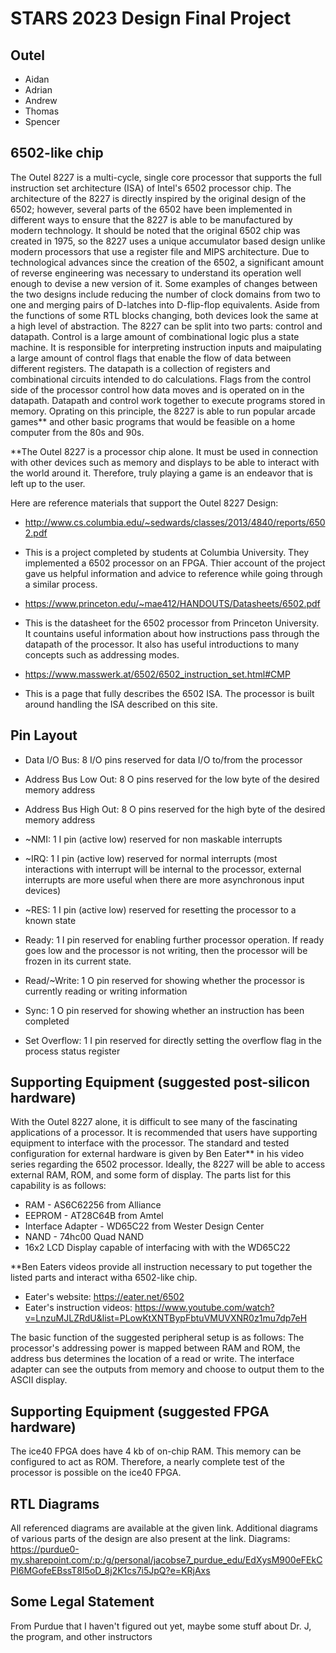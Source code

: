 # STARS 2023 Design Final Project

## Outel
* Aidan
* Adrian
* Andrew
* Thomas
* Spencer

## 6502-like chip
The Outel 8227 is a multi-cycle, single core processor that supports the full instruction set architecture (ISA) of Intel's 6502 processor chip. The architecture of the 8227 is directly inspired by the original design of the 6502; however, several parts of the 6502 have been implemented in different ways to ensure that the 8227 is able to be manufactured by modern technology. It should be noted that the original 6502 chip was created in 1975, so the 8227 uses a unique accumulator based design unlike modern processors that use a register file and MIPS architecture. Due to technological advances since the creation of the 6502, a significant amount of reverse engineering was necessary to understand its operation well enough to devise a new version of it. Some examples of changes between the two designs include reducing the number of clock domains from two to one and merging pairs of D-latches into D-flip-flop equivalents. Aside from the functions of some RTL blocks changing, both devices look the same at a high level of abstraction. The 8227 can be split into two parts: control and datapath. Control is a large amount of combinational logic plus a state machine. It is responsible for interpreting instruction inputs and maipulating a large amount of control flags that enable the flow of data between different registers. The datapath is a collection of registers and combinational circuits intended to do calculations. Flags from the control side of the processor control how data moves and is operated on in the datapath. Datapath and control work together to execute programs stored in memory. Oprating on this principle, the 8227 is able to run popular arcade games** and other basic programs that would be feasible on a home computer from the 80s and 90s.

**The Outel 8227 is a processor chip alone. It must be used in connection with other devices such as memory and displays to be able to interact with the world around it. Therefore, truly playing a game is an endeavor that is left up to the user.

Here are reference materials that support the Outel 8227 Design:

- http://www.cs.columbia.edu/~sedwards/classes/2013/4840/reports/6502.pdf
- This is a project completed by students at Columbia University. They implemented a 6502 processor on an FPGA. Thier account of the project gave us helpful information and advice to reference while going through a similar process.

- https://www.princeton.edu/~mae412/HANDOUTS/Datasheets/6502.pdf
- This is the datasheet for the 6502 processor from Princeton University. It countains useful information about how instructions pass through the datapath of the processor. It also has useful introductions to many concepts such as addressing modes.

- https://www.masswerk.at/6502/6502_instruction_set.html#CMP
- This is a page that fully describes the 6502 ISA. The processor is built around handling the ISA described on this site.

## Pin Layout
- Data I/O Bus: 8 I/O pins reserved for data I/O to/from the processor

- Address Bus Low Out: 8 O pins reserved for the low byte of the desired memory address

- Address Bus High Out: 8 O pins reserved for the high byte of the desired memory address

- ~NMI: 1 I pin (active low) reserved for non maskable interrupts

- ~IRQ: 1 I pin (active low) reserved for normal interrupts (most interactions with interrupt will be internal to the processor, external interrupts are more useful when there are more asynchronous input devices)

- ~RES: 1 I pin (active low) reserved for resetting the processor to a known state

- Ready: 1 I pin reserved for enabling further processor operation. If ready goes low and the processor is not writing, then the processor will be frozen in its current state.

- Read/~Write: 1 O pin reserved for showing whether the processor is currently reading or writing information

- Sync: 1 O pin reserved for showing whether an instruction has been completed

- Set Overflow: 1 I pin reserved for directly setting the overflow flag in the process status register

## Supporting Equipment (suggested post-silicon hardware)
With the Outel 8227 alone, it is difficult to see many of the fascinating applications of a processor. It is recommended that users have supporting equipment to interface with the processor. The standard and tested configuration for external hardware is given by Ben Eater** in his video series regarding the 6502 processor. Ideally, the 8227 will be able to access external RAM, ROM, and some form of display. The parts list for this capability is as follows:

- RAM - AS6C62256 from Alliance
- EEPROM - AT28C64B from Amtel
- Interface Adapter - WD65C22 from Wester Design Center
- NAND - 74hc00 Quad NAND
- 16x2 LCD Display capable of interfacing with with the WD65C22

**Ben Eaters videos provide all instruction necessary to put together the listed parts and interact witha 6502-like chip. 

- Eater's website: https://eater.net/6502
- Eater's instruction videos: https://www.youtube.com/watch?v=LnzuMJLZRdU&list=PLowKtXNTBypFbtuVMUVXNR0z1mu7dp7eH

The basic function of the suggested peripheral setup is as follows: The processor's addressing power is mapped between RAM and ROM, the address bus determines the location of a read or write. The interface adapter can see the outputs from memory and choose to output them to the ASCII display.

## Supporting Equipment (suggested FPGA hardware)
The ice40 FPGA does have 4 kb of on-chip RAM. This memory can be configured to act as ROM. Therefore, a nearly complete test of the processor is possible on the ice40 FPGA. 

## RTL Diagrams
All referenced diagrams are available at the given link. Additional diagrams of various parts of the design are also present at the link.
Diagrams: https://purdue0-my.sharepoint.com/:p:/g/personal/jacobse7_purdue_edu/EdXysM900eFEkCPI6MGofeEBssT8I5oD_8j2K1cs7i5JpQ?e=KRjAxs

## Some Legal Statement
From Purdue that I haven't figured out yet, maybe some stuff about Dr. J, the program, and other instructors
